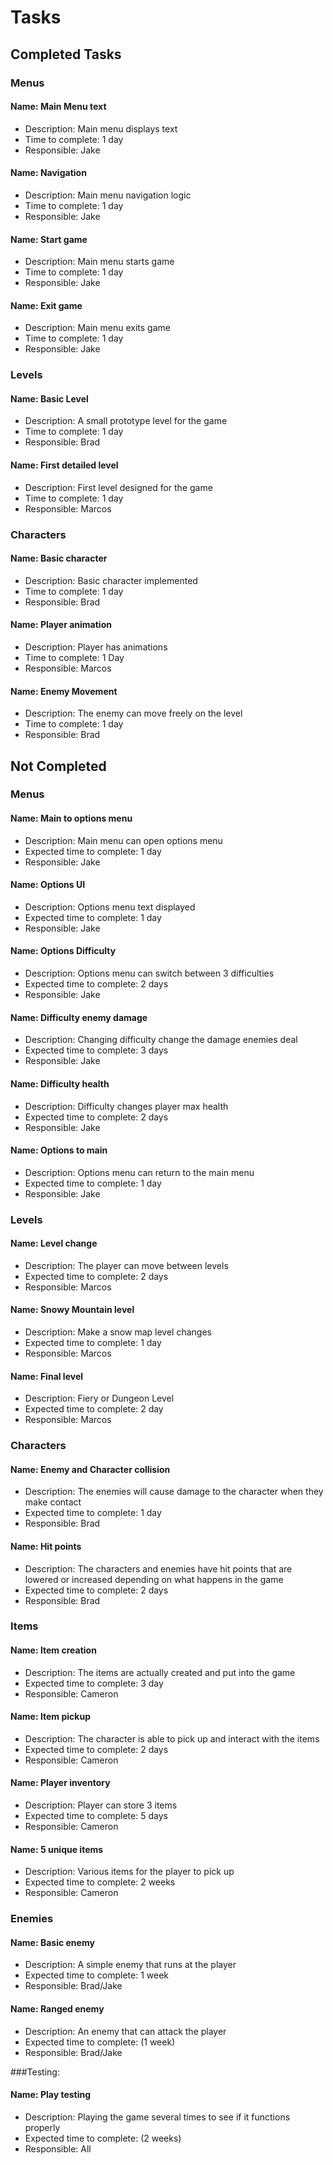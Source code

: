 # Tasks

## Completed Tasks
### Menus
#### Name: Main Menu text
* Description: Main menu displays text
* Time to complete: 1 day
* Responsible: Jake

#### Name: Navigation
* Description: Main menu navigation logic
* Time to complete: 1 day
* Responsible: Jake

#### Name: Start game
* Description: Main menu starts game
* Time to complete: 1 day
* Responsible: Jake

#### Name: Exit game
* Description: Main menu exits game
* Time to complete: 1 day
* Responsible: Jake

### Levels
#### Name: Basic Level
* Description: A small prototype level for the game
* Time to complete: 1 day
* Responsible: Brad

#### Name: First detailed level
* Description: First level designed for the game
* Time to complete: 1 day
* Responsible: Marcos

### Characters
#### Name: Basic character
* Description: Basic character implemented
* Time to complete: 1 day
* Responsible: Brad

#### Name: Player animation
* Description: Player has animations
* Time to complete: 1 Day
* Responsible: Marcos

#### Name: Enemy Movement
* Description: The enemy can move freely on the level
* Time to complete: 1 day
* Responsible: Brad

## Not Completed 
### Menus
#### Name: Main to options menu
* Description: Main menu can open options menu
* Expected time to complete: 1 day
* Responsible: Jake

#### Name: Options UI
* Description: Options menu text displayed
* Expected time to complete: 1 day
* Responsible: Jake

#### Name: Options Difficulty
* Description: Options menu can switch between 3 difficulties
* Expected time to complete: 2 days
* Responsible: Jake

#### Name: Difficulty enemy damage
* Description: Changing difficulty change the damage enemies deal
* Expected time to complete: 3 days
* Responsible: Jake

#### Name:  Difficulty health
* Description: Difficulty changes player max health
* Expected time to complete: 2 days
* Responsible: Jake

#### Name: Options to main
* Description: Options menu can return to the main menu
* Expected time to complete: 1 day
* Responsible: Jake

### Levels
#### Name: Level change
* Description: The player can move between levels
* Expected time to complete: 2 days
* Responsible: Marcos

#### Name: Snowy Mountain level
* Description: Make a snow map level changes
* Expected time to complete: 1 day
* Responsible: Marcos

#### Name: Final level
* Description: Fiery or Dungeon Level
* Expected time to complete: 2 day
* Responsible: Marcos

### Characters
#### Name: Enemy and Character collision
* Description: The enemies will cause damage to the character when they make contact
* Expected time to complete: 1 day
* Responsible: Brad

#### Name: Hit points
* Description: The characters and enemies have hit points that are lowered or increased depending on what happens in the game
* Expected time to complete: 2 days
* Responsible: Brad

### Items
#### Name: Item creation
* Description: The items are actually created and put into the game
* Expected time to complete: 3 day
* Responsible: Cameron

#### Name: Item pickup
* Description: The character is able to pick up and interact with the items
* Expected time to complete: 2 days
* Responsible: Cameron

#### Name: Player inventory
* Description: Player can store 3 items
* Expected time to complete: 5 days
* Responsible: Cameron

#### Name: 5 unique items
* Description: Various items for the player to pick up
* Expected time to complete: 2 weeks
* Responsible: Cameron

### Enemies
#### Name: Basic enemy
* Description: A simple enemy that runs at the player
* Expected time to complete: 1 week
* Responsible: Brad/Jake

#### Name: Ranged enemy
* Description: An enemy that can attack the player
* Expected time to complete: (1 week)
* Responsible: Brad/Jake

###Testing:
#### Name: Play testing
* Description: Playing the game several times to see if it functions properly
* Expected time to complete: (2 weeks)
* Responsible: All


